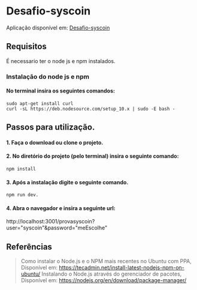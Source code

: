 # Desafio-syscoin

Aplicação disponível em: [Desafio-syscoin](https://shrouded-temple-18965.herokuapp.com/provasyscoin?user="syscoin"&password="meEscolhe")

## Requisitos

É necessario ter o node js e npm instalados.

### Instalação do node js e npm

#### No terminal insira os seguintes comandos:
    
    sudo apt-get install curl
    curl -sL https://deb.nodesource.com/setup_10.x | sudo -E bash -
 
## Passos para utilização.

#### 1. Faça o download ou clone o projeto.

#### 2. No diretório do projeto (pelo terminal) insira o seguinte comando:
    npm install
    
#### 3. Após a instalação digite o seguinte comando.
    npm run dev.

#### 4. Abra o navegador e insira a seguinte url:

http://localhost:3001/provasyscoin?user="syscoin"&password="meEscolhe"

## Referências
>Como instalar o Node.js e o NPM mais recentes no Ubuntu com PPA, Disponível em: https://tecadmin.net/install-latest-nodejs-npm-on-ubuntu/
>Instalando o Node.js através do gerenciador de pacotes, Disponível em: https://nodejs.org/en/download/package-manager/
